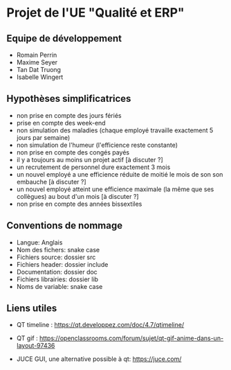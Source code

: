 # Projet de l'UE "Qualité et ERP"

## Equipe de développement

- Romain Perrin
- Maxime Seyer
- Tan Dat Truong
- Isabelle Wingert

## Hypothèses simplificatrices

- non prise en compte des jours fériés
- prise en compte des week-end
- non simulation des maladies (chaque employé travaille exactement 5 jours par semaine)
- non simulation de l'humeur (l'efficience reste constante)
- non prise en compte des congés payés
- il y a toujours au moins un projet actif [à discuter ?]
- un recrutement de personnel dure exactement 3 mois
- un nouvel employé a une efficience réduite de moitié le mois de son son embauche [à discuter ?]
- un nouvel employé atteint une efficience maximale (la même que ses collègues) au bout d'un mois [à discuter ?]
- non prise en compte des années bissextiles

## Conventions de nommage

- Langue: Anglais
- Nom des fichers: snake case
- Fichiers source: dossier src
- Fichiers header: dossier include
- Documentation: dossier doc
- Fichiers librairies: dossier lib
- Noms de variable: snake case

## Liens utiles

- QT timeline : https://qt.developpez.com/doc/4.7/qtimeline/

- QT gif : https://openclassrooms.com/forum/sujet/qt-gif-anime-dans-un-layout-97436

- JUCE GUI, une alternative possible à qt: https://juce.com/
